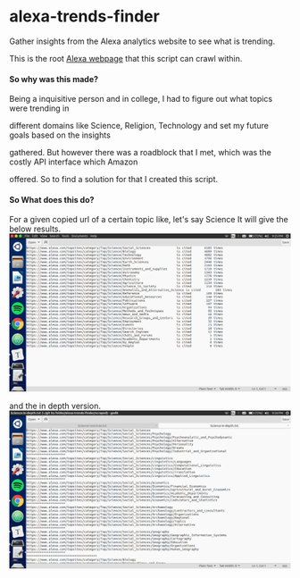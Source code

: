 # alexa-trends-finder
Gather insights from the Alexa analytics website to see what is trending.

This is the root [Alexa webpage](https://www.alexa.com/topsites/category/Top) that this script can crawl within.



#### So why was this made?

Being a inquisitive person and in college, I had to figure out what topics were trending in 

different domains like Science, Religion, Technology and set my future goals based on the insights 

gathered. But however there was a roadblock that I met, which was the costly API interface which Amazon 

offered. So to find a solution for that I created this script.



#### So What does this do?

For a given copied url of a certain topic like, let's say Science
It will give the below results.
![](https://github.com/soulbliss/alexa-trends-finder/blob/master/img/root.png?raw=true)

and the in depth version.
![](https://github.com/soulbliss/alexa-trends-finder/blob/master/img/depth.png?raw=true)
